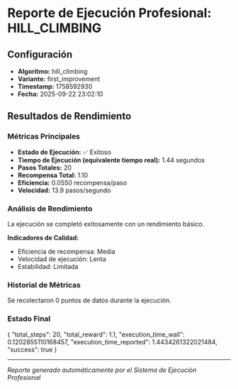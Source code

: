 # Reporte de Ejecución Profesional: HILL_CLIMBING

## Configuración
- **Algoritmo:** hill_climbing
- **Variante:** first_improvement
- **Timestamp:** 1758592930
- **Fecha:** 2025-09-22 23:02:10

## Resultados de Rendimiento

### Métricas Principales
- **Estado de Ejecución:** ✅ Exitoso
- **Tiempo de Ejecución (equivalente tiempo real):** 1.44 segundos
- **Pasos Totales:** 20
- **Recompensa Total:** 1.10
- **Eficiencia:** 0.0550 recompensa/paso
- **Velocidad:** 13.9 pasos/segundo

### Análisis de Rendimiento

La ejecución se completó exitosamente con un rendimiento básico.

**Indicadores de Calidad:**
- Eficiencia de recompensa: Media
- Velocidad de ejecución: Lenta
- Estabilidad: Limitada


### Historial de Métricas
Se recolectaron 0 puntos de datos durante la ejecución.

### Estado Final
{
  "total_steps": 20,
  "total_reward": 1.1,
  "execution_time_wall": 0.1202855110168457,
  "execution_time_reported": 1.4434261322021484,
  "success": true
}

---
*Reporte generado automáticamente por el Sistema de Ejecución Profesional*
